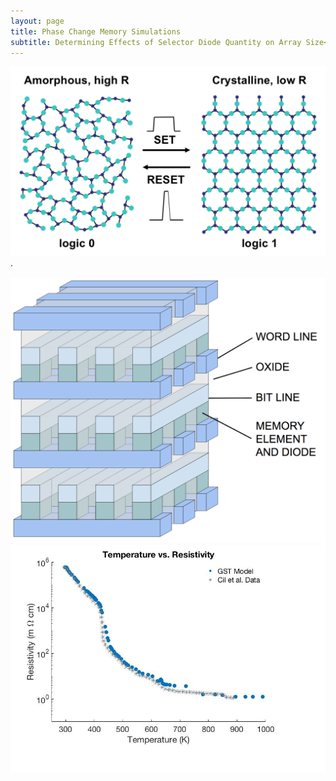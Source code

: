 ```yaml
---
layout: page
title: Phase Change Memory Simulations
subtitle: Determining Effects of Selector Diode Quantity on Array Size</br></br>2018
---
```


<img src="/img/PCM1.png" alt="GST Phases" width="700">.

<img src="/img/PCM2.png" alt="Cross Point Architecture" width="700">

<img src="/img/PCM3.jpg" alt="Temp v. Resistivity" width="700">
